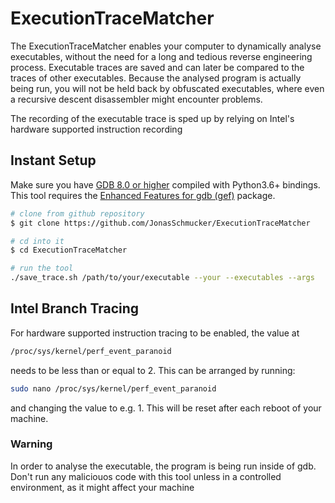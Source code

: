 # ExecutionTraceMatcher #

The ExecutionTraceMatcher enables your computer to dynamically analyse executables, without the need for a long and tedious reverse engineering process. Executable traces are saved and can later be compared to the traces of other executables. Because the analysed program is actually being run, you will not be held back by obfuscated executables, where even a recursive descent disassembler might encounter problems.

The recording of the executable trace is sped up by relying on Intel's hardware supported instruction recording

## Instant Setup ##

Make sure you have [GDB 8.0 or higher](https://www.gnu.org/s/gdb) compiled with Python3.6+ bindings.
This tool requires the [Enhanced Features for gdb (gef)](https://github.com/hugsy/gef) package.


```bash
# clone from github repository
$ git clone https://github.com/JonasSchmucker/ExecutionTraceMatcher

# cd into it
$ cd ExecutionTraceMatcher

# run the tool
./save_trace.sh /path/to/your/executable --your --executables --args
```

## Intel Branch Tracing ##

For hardware supported instruction tracing to be enabled, the value at 
```bash
/proc/sys/kernel/perf_event_paranoid
``` 
needs to be less than or equal to 2.
This can be arranged by running:

```bash
sudo nano /proc/sys/kernel/perf_event_paranoid
```
and changing the value to e.g. 1. This will be reset after each reboot of your machine.

### Warning ###

In order to analyse the executable, the program is being run inside of gdb. Don't run any maliciouos code with this tool unless in a controlled environment, as it might affect your machine